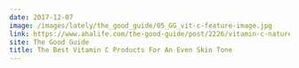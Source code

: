 ```yaml
---
date: 2017-12-07
image: /images/lately/the_good_guide/05_GG_vit-c-feature-image.jpg
link: https://www.ahalife.com/the-good-guide/post/2226/vitamin-c-natures-spot-treatment
site: The Good Guide
title: The Best Vitamin C Products For An Even Skin Tone
---
```

